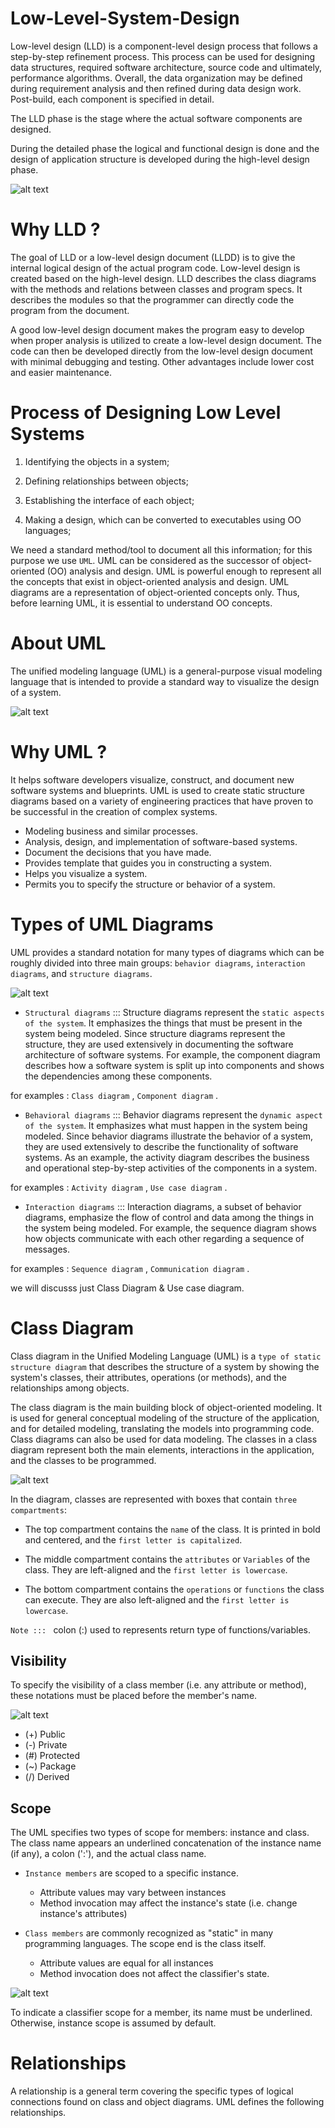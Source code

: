 # Low-Level-System-Design

Low-level design (LLD) is a component-level design process that follows a step-by-step refinement process. This process can be used for designing data structures, required software architecture, source code and ultimately, performance algorithms. Overall, the data organization may be defined during requirement analysis and then refined during data design work. Post-build, each component is specified in detail.

The LLD phase is the stage where the actual software components are designed.

During the detailed phase the logical and functional design is done and the design of application structure is developed during the high-level design phase. 

![alt text](image.png)


# Why LLD ?

The goal of LLD or a low-level design document (LLDD) is to give the internal logical design of the actual program code. Low-level design is created based on the high-level design. LLD describes the class diagrams with the methods and relations between classes and program specs. It describes the modules so that the programmer can directly code the program from the document.

A good low-level design document makes the program easy to develop when proper analysis is utilized to create a low-level design document. The code can then be developed directly from the low-level design document with minimal debugging and testing. Other advantages include lower cost and easier maintenance.



# Process of Designing Low Level Systems

1. Identifying the objects in a system;

2. Defining relationships between objects;

3. Establishing the interface of each object;

4. Making a design, which can be converted to executables using OO languages;

We need a standard method/tool to document all this information; for this purpose we use `UML`. 
UML can be considered as the successor of object-oriented (OO) analysis and design. UML is powerful enough to represent all the concepts that exist in object-oriented analysis and design. UML diagrams are a representation of object-oriented concepts only. Thus, before learning UML, it is essential to understand OO concepts.


# About UML

The unified modeling language (UML) is a general-purpose visual modeling language that is intended to provide a standard way to visualize the design of a system.

![alt text](image-1.png)

# Why UML ?

It helps software developers visualize, construct, and document new software systems and blueprints. UML is used to create static structure diagrams based on a variety of engineering practices that have proven to be successful in the creation of complex systems.

- Modeling business and similar processes.
- Analysis, design, and implementation of software-based systems.
- Document the decisions that you have made.
- Provides template that guides you in constructing a system.
- Helps you visualize a system.
- Permits you to specify the structure or behavior of a system.


# Types of UML Diagrams

UML provides a standard notation for many types of diagrams which can be roughly divided into three main groups: `behavior diagrams`, `interaction diagrams`, and `structure diagrams`. 

![alt text](image-2.png)


- `Structural diagrams` :::  Structure diagrams represent the `static aspects of the system`. It emphasizes the things that must be present in the system being modeled. Since structure diagrams represent the structure, they are used extensively in documenting the software architecture of software systems. For example, the component diagram describes how a software system is split up into components and shows the dependencies among these components. 

for examples : `Class diagram` , `Component diagram` .


- `Behavioral diagrams` ::: Behavior diagrams represent the `dynamic aspect of the system`. It emphasizes what must happen in the system being modeled. Since behavior diagrams illustrate the behavior of a system, they are used extensively to describe the functionality of software systems. As an example, the activity diagram describes the business and operational step-by-step activities of the components in a system. 

for examples : `Activity diagram` , `Use case diagram` .


- `Interaction diagrams` ::: Interaction diagrams, a subset of behavior diagrams, emphasize the flow of control and data among the things in the system being modeled. For example, the sequence diagram shows how objects communicate with each other regarding a sequence of messages. 

for examples : `Sequence diagram` , `Communication diagram` .



we will discusss just Class Diagram & Use case diagram.


# Class Diagram

Class diagram in the Unified Modeling Language (UML) is a `type of static structure diagram` that describes the structure of a system by showing the system's classes, their attributes, operations (or methods), and the relationships among objects. 

The class diagram is the main building block of object-oriented modeling. It is used for general conceptual modeling of the structure of the application, and for detailed modeling, translating the models into programming code. Class diagrams can also be used for data modeling. The classes in a class diagram represent both the main elements, interactions in the application, and the classes to be programmed. 

![alt text](image-6.png)


In the diagram, classes are represented with boxes that contain `three compartments`: 

- The top compartment contains the `name` of the class. It is printed in bold and centered, and the `first letter is capitalized`.

- The middle compartment contains the `attributes` or `Variables` of the class. They are left-aligned and the `first letter is lowercase`.

- The bottom compartment contains the `operations` or `functions` the class can execute. They are also left-aligned and the `first letter is lowercase`.

`Note ::: ` colon (:) used to represents return type of functions/variables.


## Visibility

To specify the visibility of a class member (i.e. any attribute or method), these notations must be placed before the member's name.

![alt text](image-4.png) 

- (+) Public
- (-) Private
- (#) Protected
- (~) Package
- (/) Derived

## Scope

The UML specifies two types of scope for members: instance and class. The class name appears an underlined concatenation of the instance name (if any), a colon (':'), and the actual class name.

- `Instance members` are scoped to a specific instance.
     - Attribute values may vary between instances
     - Method invocation may affect the instance's state (i.e. change instance's attributes)

- `Class members` are commonly recognized as "static" in many programming languages. The scope end is the class itself. 
     - Attribute values are equal for all instances
     - Method invocation does not affect the classifier's state.

![alt text](image-7.png)

To indicate a classifier scope for a member, its name must be underlined. Otherwise, instance scope is assumed by default. 



# Relationships

A relationship is a general term covering the specific types of logical connections found on class and object diagrams. UML defines the following relationships.








